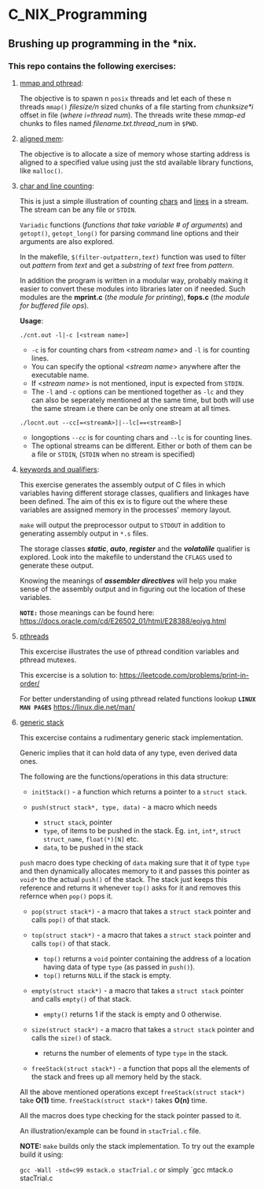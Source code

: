 # C_NIX_Programming
## Brushing up programming in the *nix.

### This repo contains the following exercises:

1. [mmap and pthread](mmap_pthreads/mmaptrial.c):

	The objective is to spawn n ```posix``` threads and let each of these n threads
	```mmap()``` _filesize/n_ sized chunks of a file starting from _chunksize*i_
	offset in file (_where i=thread num_).
	The threads write these _mmap-ed_ chunks to files named _filename.txt.thread_num_
	in ```$PWD```.

2. [aligned mem](aligned_malloc/alignedmalloc.c):

	The objective is to allocate a size of memory whose starting address is aligned
	to a specified value using just the std available library functions, like ```malloc()```.

3. [char and line counting](counting):

	This is just a simple illustration of counting [chars](counting/cnt.c) and 
	[lines](couting/locnt.c) in a stream. The stream can be any file or ```STDIN```. 

	```Variadic``` functions (_functions that take variable # of arguments_) and 
	```getopt()```, ```getopt_long()``` for parsing command line options and their
	arguments are also explored.

	In the makefile, `$(filter-out`*`pattern`*`,`*`text`*`)` function was used to 
	filter out _pattern_ from _text_ and get a _substring_ of _text_ free from 
	_pattern_.

	In addition the program is written in a modular way, probably making it easier 
	to convert these modules into libraries later on if needed. Such modules 
	are the **mprint.c** (_the module for printing_), **fops.c** (_the module for buffered file ops_).

	**Usage**:

	```./cnt.out -l|-c [<stream name>]```

	- ```-c``` is for counting chars from <_stream name_> and ```-l``` is for counting lines.  
	- You can specify the optional <_stream name_> anywhere after the executable name.
	- If <_stream name_> is not mentioned, input is expected from ```STDIN```.
	- The ```-l``` and ```-c``` options can be mentioned together as ```-lc``` and they can also 
	  be seperately mentioned at the same time, but both will use the same stream i.e there can be
	  only one stream at all times.

	```./locnt.out --cc[=<streamA>]|--lc[==<streamB>]```

	- longoptions ```--cc``` is for counting chars and ```--lc``` is for counting lines.  
	- The optional streams can be different. Either or both of them can be a file or ```STDIN```,
	  (```STDIN``` when no stream is specified)

4. [keywords and qualifiers](keywords):

	This exercise generates the assembly output of C files in which variables having different 
	storage classes, qualifiers and linkages have been defined. The aim of this ex is to figure 
	out the where these variables are assigned memory in the processes' memory layout.
	
	`make` will output the preprocessor output to `STDOUT` in addition to generating assembly output 
	in `*.s` files.

	The storage classes __*static*__, __*auto*__, __*register*__ and the __*volatalile*__ qualifier is explored. 
	Look into the makefile to understand the `CFLAGS`  used to generate these output.

	Knowing the meanings of __*assembler directives*__ will help you make sense of the assembly output
	and in figuring out the location of these variables.

	**`NOTE:`** those meanings can be found here: https://docs.oracle.com/cd/E26502_01/html/E28388/eoiyg.html

5. [pthreads](pthreads)

	This excercise illustrates the use of pthread condition variables and
	pthread mutexes.

	This excercise is a solution to: https://leetcode.com/problems/print-in-order/

	For better understanding of using pthread related functions lookup **`LINUX MAN PAGES`** https://linux.die.net/man/

6. [generic stack](stacks)

	This excercise contains a rudimentary generic stack implementation.

	Generic implies that it can hold data of any type, even derived data ones.

	The following are the functions/operations in this data structure:

	- `initStack()` - a function which returns a pointer to a `struct stack`. 

	- `push(struct stack*, type, data)` - a macro which needs

		- `struct stack`, pointer
		- `type`, of items to be pushed in the stack. Eg. `int`, `int*`, `struct struct_name`, `float(*)[N]` etc.
		- `data`, to be pushed in the stack 

	`push` macro does type checking of `data` making sure that it of type `type` and then dynamically allocates memory to it 
	and passes this pointer as  `void*` to the actual `push()` of the stack. The stack just keeps this reference and returns it 
	whenever `top()` asks for it and removes this refernce when `pop()` pops it.

	- `pop(struct stack*)` - a macro that takes a `struct stack` pointer and calls `pop()` of that stack.

	- `top(struct stack*)` - a macro that takes a `struct stack` pointer and calls `top()` of that stack.

		- `top()` returns a `void` pointer containing the address of a location having data of type `type` (as passed in `push()`).
		- `top()` returns `NULL` if the stack is empty.

	- `empty(struct stack*)` - a macro that takes a `struct stack` pointer and calls `empty()` of that stack.

		- `empty()` returns 1 if the stack is empty and 0 otherwise.

	- `size(struct stack*)` -  a macro that takes a `struct stack` pointer and calls the `size()` of stack.

		- returns the number of elements of type `type` in the stack.
	
	- `freeStack(struct stack*)` - a function that pops all the elements of the stack and frees up all memory held by the stack.

	All the above mentioned operations except `freeStack(struct stack*)` take **O(1)** time. `freeStack(struct stack*)` takes **O(n)** time.

	All the macros does type checking for the stack pointer passed to it.

	An illustration/example can be found in `stacTrial.c` file.

	**NOTE:** `make` builds only the stack implementation. To try out the example build it using:

	`gcc -Wall -std=c99 mstack.o stacTrial.c` or simply `gcc mtack.o stacTrial.c

